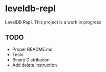 # leveldb-repl
LevelDB Repl. This project is a work in progress


## TODO

- Proper README.md
- Tests
- Binary Distribution
- Add delete instruction